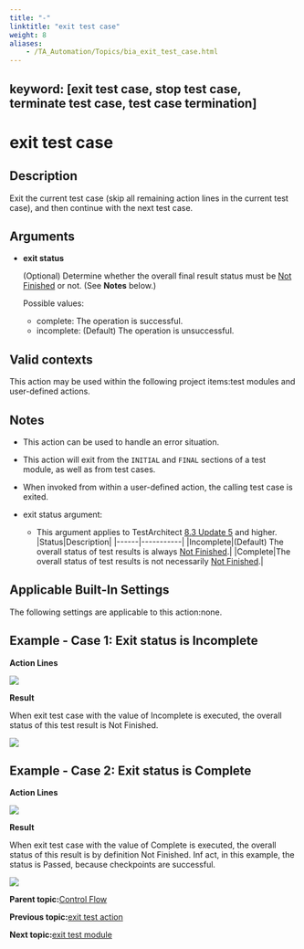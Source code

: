 ```yaml
--- 
title: "-"
linktitle: "exit test case"
weight: 8
aliases: 
    - /TA_Automation/Topics/bia_exit_test_case.html
---
```

keyword: [exit test case, stop test case, terminate test case, test case termination]
---

# exit test case

## Description

Exit the current test case \(skip all remaining action lines in the current test case\), and then continue with the next test case.

## Arguments

-   **exit status**

    \(Optional\) Determine whether the overall final result status must be [Not Finished](/TA_Help/Topics/ug_test_results_status.html) or not. \(See **Notes** below.\)

    Possible values:

    -   complete: The operation is successful.
    -   incomplete: \(Default\) The operation is unsuccessful.

## Valid contexts

This action may be used within the following project items:test modules and user-defined actions.

## Notes

-   This action can be used to handle an error situation.

-   This action will exit from the `INITIAL` and `FINAL` sections of a test module, as well as from test cases.
-   When invoked from within a user-defined action, the calling test case is exited.
-   exit status argument:

    -   This argument applies to TestArchitect [8.3 Update 5](/TA_ReleaseNotes/DITA_source/Whats_New_8.3_update_5.html) and higher.
    |Status|Description|
    |------|-----------|
    |Incomplete|\(Default\) The overall status of test results is always [Not Finished](/TA_Help/Topics/ug_test_results_status.html).|
    |Complete|The overall status of test results is not necessarily [Not Finished](/TA_Help/Topics/ug_test_results_status.html).|


## Applicable Built-In Settings

The following settings are applicable to this action:none.

## Example - Case 1: Exit status is Incomplete

**Action Lines**

![](/images//Images/bia_exit_test_case_pgm.png)

**Result**

When exit test case with the value of Incomplete is executed, the overall status of this test result is Not Finished.

![](/images//Images/bia_exit_test_case_res_exit_status_incomplete.png)

## Example - Case 2: Exit status is Complete

**Action Lines**

![](/images//Images/bia_exit_test_case_complete_pgm.png)

**Result**

When exit test case with the value of Complete is executed, the overall status of this result is by definition Not Finished. Inf act, in this example, the status is Passed, because checkpoints are successful.

![](/images//Images/bia_exit_test_case_res_exit_status_complete.png)

**Parent topic:**[Control Flow](/TA_Automation/Topics/bia_Control_flow.html)

**Previous topic:**[exit test action](/TA_Automation/Topics/bia_exit_test_action.html)

**Next topic:**[exit test module](/TA_Automation/Topics/bia_exit_test_module.html)

